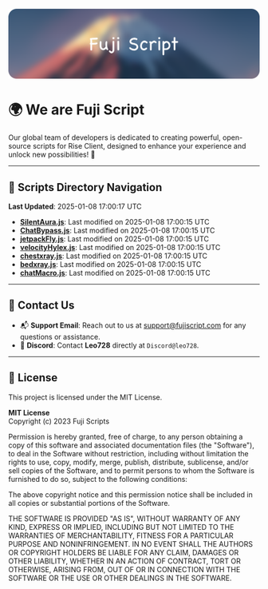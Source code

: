 ![Banner](.github/b.webp)

# 🌍 **We are Fuji Script**

Our global team of developers is dedicated to creating powerful, open-source scripts for Rise Client, designed to enhance your experience and unlock new possibilities! 🌟

---
<!-- SCRIPTS_NAVIGATION_START -->
## 📂 **Scripts Directory Navigation**

**Last Updated**: 2025-01-08 17:00:17 UTC

- **[SilentAura.js](scripts/SilentAura.js)**: Last modified on 2025-01-08 17:00:15 UTC
- **[ChatBypass.js](scripts/ChatBypass.js)**: Last modified on 2025-01-08 17:00:15 UTC
- **[jetpackFly.js](scripts/jetpackFly.js)**: Last modified on 2025-01-08 17:00:15 UTC
- **[velocityHylex.js](scripts/velocityHylex.js)**: Last modified on 2025-01-08 17:00:15 UTC
- **[chestxray.js](scripts/chestxray.js)**: Last modified on 2025-01-08 17:00:15 UTC
- **[bedxray.js](scripts/bedxray.js)**: Last modified on 2025-01-08 17:00:15 UTC
- **[chatMacro.js](scripts/chatMacro.js)**: Last modified on 2025-01-08 17:00:15 UTC

<!-- SCRIPTS_NAVIGATION_END -->

---

## 💬 **Contact Us**  
- 📬 **Support Email**: Reach out to us at [support@fujiscript.com](mailto:support@fujiscript.com) for any questions or assistance.  
- 💬 **Discord**: Contact **Leo728** directly at `Discord@leo728`.

---

## 📜 **License**

This project is licensed under the MIT License.  

**MIT License**  
Copyright (c) 2023 Fuji Scripts  

Permission is hereby granted, free of charge, to any person obtaining a copy of this software and associated documentation files (the "Software"), to deal in the Software without restriction, including without limitation the rights to use, copy, modify, merge, publish, distribute, sublicense, and/or sell copies of the Software, and to permit persons to whom the Software is furnished to do so, subject to the following conditions:  

The above copyright notice and this permission notice shall be included in all copies or substantial portions of the Software.  

THE SOFTWARE IS PROVIDED "AS IS", WITHOUT WARRANTY OF ANY KIND, EXPRESS OR IMPLIED, INCLUDING BUT NOT LIMITED TO THE WARRANTIES OF MERCHANTABILITY, FITNESS FOR A PARTICULAR PURPOSE AND NONINFRINGEMENT. IN NO EVENT SHALL THE AUTHORS OR COPYRIGHT HOLDERS BE LIABLE FOR ANY CLAIM, DAMAGES OR OTHER LIABILITY, WHETHER IN AN ACTION OF CONTRACT, TORT OR OTHERWISE, ARISING FROM, OUT OF OR IN CONNECTION WITH THE SOFTWARE OR THE USE OR OTHER DEALINGS IN THE SOFTWARE.  
